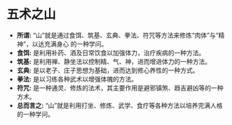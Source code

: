 # 五术之山

- **所谓:** “山”就是通过食饵、筑基、玄典、拳法、符咒等方法来修炼“肉体”与“精神”，以达充满身心 的一种学问。
- **食饵:** 是利用补药、酒及日常饮食以加强体力，治疗疾病的一种方法。
- **筑基:** 是利用禅、静坐法以控制精、气、神，进而增进体力的一种方法。
- **玄典:** 是以老子、庄子思想为基础，进而达到修心养性的一种方式。
- **拳法:** 是以习练各种武术以增强体魄的方法。
- **符咒:** 是一种通灵、修炼的法术，其主要作用是避邪镇煞、趋吉避凶等的一种方术。
- **总而言之:** “山”就是利用打坐、修炼、武学、食疗等各种方法以培养完满人格的一种学问。
